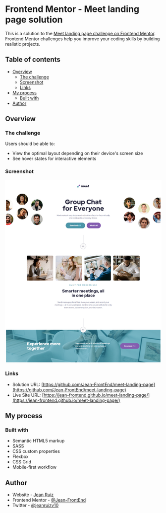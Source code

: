 # Frontend Mentor - Meet landing page solution

This is a solution to the [Meet landing page challenge on Frontend Mentor](https://www.frontendmentor.io/challenges/meet-landing-page-rbTDS6OUR). Frontend Mentor challenges help you improve your coding skills by building realistic projects. 

## Table of contents

- [Overview](#overview)
  - [The challenge](#the-challenge)
  - [Screenshot](#screenshot)
  - [Links](#links)
- [My process](#my-process)
  - [Built with](#built-with)
- [Author](#author)


## Overview

### The challenge

Users should be able to:

- View the optimal layout depending on their device's screen size
- See hover states for interactive elements

### Screenshot

![](./assets/desktop/screenshot.png)


### Links

- Solution URL: [https://github.com/Jean-FrontEnd/meet-landing-page](https://github.com/Jean-FrontEnd/meet-landing-page)
- Live Site URL: [https://jean-frontend.github.io/meet-landing-page/](https://jean-frontend.github.io/meet-landing-page/)

## My process

### Built with

- Semantic HTML5 markup
- SASS
- CSS custom properties
- Flexbox
- CSS Grid
- Mobile-first workflow


## Author

- Website - [Jean Ruiz](https://github.com/Jean-FrontEnd)
- Frontend Mentor - [@Jean-FrontEnd](https://www.frontendmentor.io/profile/Jean-FrontEnd)
- Twitter - [@jeanruizv10](https://twitter.com/JeanRuizV10)
